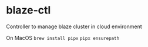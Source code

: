 # blaze-ctl
Controller to manage blaze cluster in cloud environment

On MacOS
`brew install pipx`
`pipx ensurepath`
